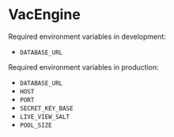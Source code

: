 # VacEngine

Required environment variables in development:

- `DATABASE_URL`

Required environment variables in production: 

- `DATABASE_URL`
- `HOST`
- `PORT`
- `SECRET_KEY_BASE`
- `LIVE_VIEW_SALT`
- `POOL_SIZE`
